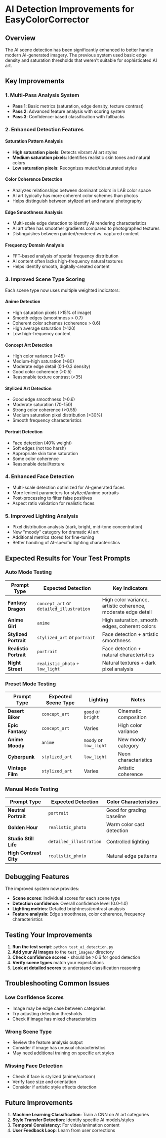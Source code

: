 # AI Detection Improvements for EasyColorCorrector

## Overview
The AI scene detection has been significantly enhanced to better handle modern AI-generated imagery. The previous system used basic edge density and saturation thresholds that weren't suitable for sophisticated AI art.

## Key Improvements

### 1. Multi-Pass Analysis System
- **Pass 1**: Basic metrics (saturation, edge density, texture contrast)
- **Pass 2**: Advanced feature analysis with scoring system
- **Pass 3**: Confidence-based classification with fallbacks

### 2. Enhanced Detection Features

#### Saturation Pattern Analysis
- **High saturation pixels**: Detects vibrant AI art styles
- **Medium saturation pixels**: Identifies realistic skin tones and natural colors
- **Low saturation pixels**: Recognizes muted/desaturated styles

#### Color Coherence Detection
- Analyzes relationships between dominant colors in LAB color space
- AI art typically has more coherent color schemes than photos
- Helps distinguish between stylized art and natural photography

#### Edge Smoothness Analysis
- Multi-scale edge detection to identify AI rendering characteristics
- AI art often has smoother gradients compared to photographed textures
- Distinguishes between painted/rendered vs. captured content

#### Frequency Domain Analysis
- FFT-based analysis of spatial frequency distribution
- AI content often lacks high-frequency natural textures
- Helps identify smooth, digitally-created content

### 3. Improved Scene Type Scoring

Each scene type now uses multiple weighted indicators:

#### Anime Detection
- High saturation pixels (>15% of image)
- Smooth edges (smoothness > 0.7)
- Coherent color schemes (coherence > 0.6)
- High average saturation (>120)
- Low high-frequency content

#### Concept Art Detection
- High color variance (>45)
- Medium-high saturation (>80)
- Moderate edge detail (0.1-0.3 density)
- Good color coherence (>0.5)
- Reasonable texture contrast (>35)

#### Stylized Art Detection
- Good edge smoothness (>0.6)
- Moderate saturation (70-150)
- Strong color coherence (>0.55)
- Medium saturation pixel distribution (>30%)
- Smooth frequency characteristics

#### Portrait Detection
- Face detection (40% weight)
- Soft edges (not too harsh)
- Appropriate skin tone saturation
- Some color coherence
- Reasonable detail/texture

### 4. Enhanced Face Detection
- Multi-scale detection optimized for AI-generated faces
- More lenient parameters for stylized/anime portraits
- Post-processing to filter false positives
- Aspect ratio validation for realistic faces

### 5. Improved Lighting Analysis
- Pixel distribution analysis (dark, bright, mid-tone concentration)
- New "moody" category for dramatic AI art
- Additional metrics stored for fine-tuning
- Better handling of AI-specific lighting characteristics

## Expected Results for Your Test Prompts

### Auto Mode Testing

| Prompt Type | Expected Detection | Key Indicators |
|-------------|-------------------|----------------|
| **Fantasy Dragon** | `concept_art` or `detailed_illustration` | High color variance, artistic coherence, moderate edge detail |
| **Anime Girl** | `anime` | High saturation, smooth edges, coherent colors |
| **Stylized Portrait** | `stylized_art` or `portrait` | Face detection + artistic smoothness |
| **Realistic Portrait** | `portrait` | Face detection + natural characteristics |
| **Night Street** | `realistic_photo` + `low_light` | Natural textures + dark pixel analysis |

### Preset Mode Testing

| Prompt Type | Expected Scene Type | Lighting | Notes |
|-------------|-------------------|----------|--------|
| **Desert Biker** | `concept_art` | `good` or `bright` | Cinematic composition |
| **Epic Fantasy** | `concept_art` | Varies | High color variance |
| **Anime Moody** | `anime` | `moody` or `low_light` | New moody category |
| **Cyberpunk** | `stylized_art` | `low_light` | Neon characteristics |
| **Vintage Film** | `stylized_art` | Varies | Artistic coherence |

### Manual Mode Testing

| Prompt Type | Expected Detection | Color Characteristics |
|-------------|-------------------|---------------------|
| **Neutral Portrait** | `portrait` | Good for grading baseline |
| **Golden Hour** | `realistic_photo` | Warm color cast detection |
| **Studio Still Life** | `detailed_illustration` | Controlled lighting |
| **High Contrast City** | `realistic_photo` | Natural edge patterns |

## Debugging Features

The improved system now provides:

- **Scene scores**: Individual scores for each scene type
- **Detection confidence**: Overall confidence level (0.0-1.0)
- **Lighting metrics**: Detailed brightness/contrast analysis
- **Feature analysis**: Edge smoothness, color coherence, frequency characteristics

## Testing Your Improvements

1. **Run the test script**: `python test_ai_detection.py`
2. **Add your AI images** to the `test_images/` directory
3. **Check confidence scores** - should be >0.6 for good detection
4. **Verify scene types** match your expectations
5. **Look at detailed scores** to understand classification reasoning

## Troubleshooting Common Issues

### Low Confidence Scores
- Image may be edge case between categories
- Try adjusting detection thresholds
- Check if image has mixed characteristics

### Wrong Scene Type
- Review the feature analysis output
- Consider if image has unusual characteristics
- May need additional training on specific art styles

### Missing Face Detection
- Check if face is stylized (anime/cartoon)
- Verify face size and orientation
- Consider if artistic style affects detection

## Future Improvements

1. **Machine Learning Classification**: Train a CNN on AI art categories
2. **Style Transfer Detection**: Identify specific AI models/styles
3. **Temporal Consistency**: For video/animation content
4. **User Feedback Loop**: Learn from user corrections

